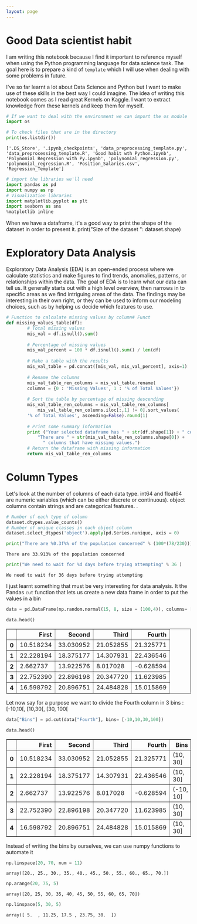 ```yaml
---
layout: page
---
```

# Good Data scientist habit

I am writing this notebook because I find it important to reference myself when using the Python programming language for data science task. The goal here is to prepare a kind of `template` which I will use when dealing with some problems in future. 

I've so far learnt a lot about Data Science and Python but I want to make use of these skills in the best way I could imagine. The idea of writing this notebook comes as I read great Kernels on Kaggle. I want to extract knowledge from these kernels and keep them for myself.

```python
# If we want to deal with the environment we can import the os module
import os
```


```python
# To check files that are in the directory
print(os.listdir())
```

    ['.DS_Store', '.ipynb_checkpoints', 'data_preprocessing_template.py', 'data_preprocessing_template.R', 'Good habit wth Python.ipynb', 'Polynomial Regression with Py.ipynb', 'polynomial_regression.py', 'polynomial_regression.R', 'Position_Salaries.csv', 'Regression_Template']
    


```python
# import the libraries we'll need
import pandas as pd
import numpy as np
# Visualization libraries
import matplotlib.pyplot as plt
import seaborn as sns
%matplotlib inline
```

When we have a dataframe, it's a good way to print the shape of the dataset in order to present it. 
print("Size of the dataset ": dataset.shape)
# Exploratory Data Analysis

Exploratory Data Analysis (EDA) is an open-ended process where we calculate statistics and make figures to find trends, anomalies, patterns, or relationships within the data. The goal of EDA is to learn what our data can tell us. It generally starts out with a high level overview, then narrows in to specific areas as we find intriguing areas of the data. The findings may be interesting in their own right, or they can be used to inform our modeling choices, such as by helping us decide which features to use.


```python
# Function to calculate missing values by column# Funct 
def missing_values_table(df):
        # Total missing values
        mis_val = df.isnull().sum()
        
        # Percentage of missing values
        mis_val_percent = 100 * df.isnull().sum() / len(df)
        
        # Make a table with the results
        mis_val_table = pd.concat([mis_val, mis_val_percent], axis=1)
        
        # Rename the columns
        mis_val_table_ren_columns = mis_val_table.rename(
        columns = {0 : 'Missing Values', 1 : '% of Total Values'})
        
        # Sort the table by percentage of missing descending
        mis_val_table_ren_columns = mis_val_table_ren_columns[
            mis_val_table_ren_columns.iloc[:,1] != 0].sort_values(
        '% of Total Values', ascending=False).round(1)
        
        # Print some summary information
        print ("Your selected dataframe has " + str(df.shape[1]) + " columns.\n"      
            "There are " + str(mis_val_table_ren_columns.shape[0]) +
              " columns that have missing values.")
        # Return the dataframe with missing information
        return mis_val_table_ren_columns
```

# Column Types
Let's look at the number of columns of each data type. int64 and float64 are numeric variables (which can be either discrete or continuous). object columns contain strings and are categorical features. .


```python
# Number of each type of column
dataset.dtypes.value_counts()
# Number of unique classes in each object column
dataset.select_dtypes('object').apply(pd.Series.nunique, axis = 0)
```


```python
print("There are %0.3f%% of the population concerned" % (100*(78/230)))
```

    There are 33.913% of the population concerned
    


```python
print("We need to wait for %d days before trying attempting" % 36 )
```

    We need to wait for 36 days before trying attempting
    

I just learnt something that must be very interesting for data analysis. It the Pandas  `cut` function that lets us create a new data frame in order to put the values in a bin


```python
data = pd.DataFrame(np.random.normal(15, 8, size = (100,4)), columns= ["First", "Second", "Third", "Fourth"])
```


```python
data.head()
```




<div>
<style scoped>
    .dataframe tbody tr th:only-of-type {
        vertical-align: middle;
    }

    .dataframe tbody tr th {
        vertical-align: top;
    }

    .dataframe thead th {
        text-align: right;
    }
</style>
<table border="1" class="dataframe">
  <thead>
    <tr style="text-align: right;">
      <th></th>
      <th>First</th>
      <th>Second</th>
      <th>Third</th>
      <th>Fourth</th>
    </tr>
  </thead>
  <tbody>
    <tr>
      <th>0</th>
      <td>10.518234</td>
      <td>33.030952</td>
      <td>21.052855</td>
      <td>21.325771</td>
    </tr>
    <tr>
      <th>1</th>
      <td>22.228194</td>
      <td>18.375177</td>
      <td>14.307931</td>
      <td>22.436546</td>
    </tr>
    <tr>
      <th>2</th>
      <td>2.662737</td>
      <td>13.922576</td>
      <td>8.017028</td>
      <td>-0.628594</td>
    </tr>
    <tr>
      <th>3</th>
      <td>22.752390</td>
      <td>22.896198</td>
      <td>20.347720</td>
      <td>11.623985</td>
    </tr>
    <tr>
      <th>4</th>
      <td>16.598792</td>
      <td>20.896751</td>
      <td>24.484828</td>
      <td>15.015869</td>
    </tr>
  </tbody>
</table>
</div>



Let now say for a purpose we want to divide the Fourth column in 3 bins : [-10,10[, [10,30[, [30, 100[


```python
data["Bins"] = pd.cut(data["Fourth"], bins= [-10,10,30,100])
```


```python
data.head()
```




<div>
<style scoped>
    .dataframe tbody tr th:only-of-type {
        vertical-align: middle;
    }

    .dataframe tbody tr th {
        vertical-align: top;
    }

    .dataframe thead th {
        text-align: right;
    }
</style>
<table border="1" class="dataframe">
  <thead>
    <tr style="text-align: right;">
      <th></th>
      <th>First</th>
      <th>Second</th>
      <th>Third</th>
      <th>Fourth</th>
      <th>Bins</th>
    </tr>
  </thead>
  <tbody>
    <tr>
      <th>0</th>
      <td>10.518234</td>
      <td>33.030952</td>
      <td>21.052855</td>
      <td>21.325771</td>
      <td>(10, 30]</td>
    </tr>
    <tr>
      <th>1</th>
      <td>22.228194</td>
      <td>18.375177</td>
      <td>14.307931</td>
      <td>22.436546</td>
      <td>(10, 30]</td>
    </tr>
    <tr>
      <th>2</th>
      <td>2.662737</td>
      <td>13.922576</td>
      <td>8.017028</td>
      <td>-0.628594</td>
      <td>(-10, 10]</td>
    </tr>
    <tr>
      <th>3</th>
      <td>22.752390</td>
      <td>22.896198</td>
      <td>20.347720</td>
      <td>11.623985</td>
      <td>(10, 30]</td>
    </tr>
    <tr>
      <th>4</th>
      <td>16.598792</td>
      <td>20.896751</td>
      <td>24.484828</td>
      <td>15.015869</td>
      <td>(10, 30]</td>
    </tr>
  </tbody>
</table>
</div>



Instead of writing the bins by ourselves, we can use numpy functions to automate it


```python
np.linspace(20, 70, num = 11)
```




    array([20., 25., 30., 35., 40., 45., 50., 55., 60., 65., 70.])




```python
np.arange(20, 75, 5)
```




    array([20, 25, 30, 35, 40, 45, 50, 55, 60, 65, 70])




```python
np.linspace(5, 30, 5)
```




    array([ 5.  , 11.25, 17.5 , 23.75, 30.  ])


